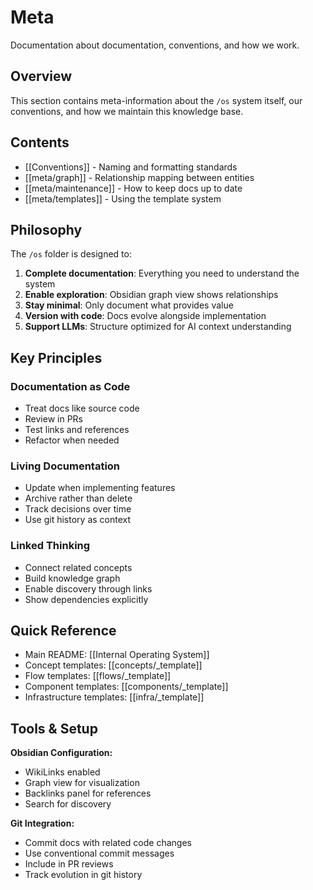 # Meta

Documentation about documentation, conventions, and how we work.

## Overview

This section contains meta-information about the `/os` system itself, our conventions, and how we maintain this knowledge base.

## Contents

- [[Conventions]] - Naming and formatting standards
- [[meta/graph]] - Relationship mapping between entities
- [[meta/maintenance]] - How to keep docs up to date
- [[meta/templates]] - Using the template system

## Philosophy

The `/os` folder is designed to:

1. **Complete documentation**: Everything you need to understand the system
2. **Enable exploration**: Obsidian graph view shows relationships
3. **Stay minimal**: Only document what provides value
4. **Version with code**: Docs evolve alongside implementation
5. **Support LLMs**: Structure optimized for AI context understanding

## Key Principles

### Documentation as Code

- Treat docs like source code
- Review in PRs
- Test links and references
- Refactor when needed

### Living Documentation

- Update when implementing features
- Archive rather than delete
- Track decisions over time
- Use git history as context

### Linked Thinking

- Connect related concepts
- Build knowledge graph
- Enable discovery through links
- Show dependencies explicitly

## Quick Reference

- Main README: [[Internal Operating System]]
- Concept templates: [[concepts/_template]]
- Flow templates: [[flows/_template]]
- Component templates: [[components/_template]]
- Infrastructure templates: [[infra/_template]]

## Tools & Setup

**Obsidian Configuration:**

- WikiLinks enabled
- Graph view for visualization
- Backlinks panel for references
- Search for discovery

**Git Integration:**

- Commit docs with related code changes
- Use conventional commit messages
- Include in PR reviews
- Track evolution in git history
